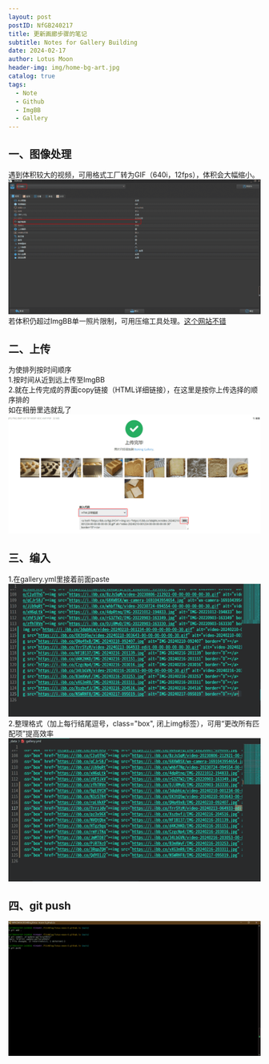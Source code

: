 ```yaml
---
layout: post
postID: NfGB240217
title: 更新画廊步骤的笔记
subtitle: Notes for Gallery Building
date: 2024-02-17
author: Lotus Moon
header-img: img/home-bg-art.jpg
catalog: true
tags:
  - Note
  - Github
  - ImgBB
  - Gallery
---
```


## 一、图像处理
遇到体积较大的视频，可用格式工厂转为GIF（640i，12fps），体积会大幅缩小。  
<img src="/img/inPost/NfGB240217/屏幕截图(1302).png" alt="1302" />  
若体积仍超过ImgBB单一照片限制，可用压缩工具处理。<a href="https://docsmall.com/image-compress">这个网站不错</a>

## 二、上传
为使排列按时间顺序  
1.按时间从近到远上传至ImgBB  
2.就在上传完成的界面copy链接（HTML详细链接），在这里是按你上传选择的顺序排的  
如在相册里选就乱了  
<img src="/img/inPost/NfGB240217/屏幕截图(1303).png" alt="1303" />

## 三、编入
1.在gallery.yml里接着前面paste  
<img src="/img/inPost/NfGB240217/屏幕截图(1304).png" alt="1304" />  
2.整理格式（加上每行结尾逗号，class="box", 闭上img标签），可用“更改所有匹配项”提高效率  
<img src="/img/inPost/NfGB240217/屏幕截图(1305).png" alt="1305" />

## 四、git push
<img src="/img/inPost/NfGB240217/屏幕截图(1306).png" alt="1306" />